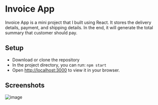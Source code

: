 # Invoice App

Invoice App is a mini project that I built using React. It stores the delivery details, payment, and shipping details. In the end, it will generate the total summary that customer should pay.

## Setup

- Download or clone the repository
- In the project directory, you can run: `npm start`
- Open [http://localhost:3000](http://localhost:3000) to view it in your browser.

## Screenshots

![image](https://i.ibb.co/vdKwV56/Image1.png)
